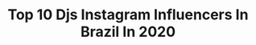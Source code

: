 ---
title: Top 10 Djs Instagram Influencers In Brazil In 2020
description: >-
  Find top djs Instagram influencers in Brazil in 2020. Most popular hashtags: #djlife #dj #gratidao #party.
platform: Instagram
profiles:
  - username: "bruninhamanager"
    fullname: >-
      Bruninha Barbosa 🎶🤍
    location: "Brazil"
    followers: 23119
    engagement: 228
    commentsToLikes: 0.069091
    id: ck5qbdks3l2ld0i11bma0z7n4
    verified: false
    hashtags: "#vaitercoxinha, #djsamhara, #aovivo, #pitizindeex"
  - username: "cassianobarreiros"
    fullname: >-
      DjCassiano Barreiros Produções
    location: "Brazil"
    followers: 39312
    engagement: 33
    commentsToLikes: 0.113970
    id: ck136fyys6b2s0i19hnladnga
    verified: false
    hashtags: "#orgulhoso, #nutrition, #openformatdj, #eventosesportivos"
  - username: "tokinhooficial"
    fullname: >-
      Tokinho
    location: "Brazil"
    followers: 539534
    engagement: 156
    commentsToLikes: 0.019138
    id: ck0u67mn914ob0i190e121h8i
    verified: true
    hashtags: "#paidemenino, #bomdia, #comearoundmechallenge, #shitzu"
  - username: "allinonemusics"
    fullname: >-
      All In One Music (Official)
    location: "Brazil"
    followers: 74904
    engagement: 488
    commentsToLikes: 0.047349
    id: ck5hmd1rjlqo40i11kn6qy1y8
    verified: false
    hashtags: ""
  - username: "thamirodriigues"
    fullname: >-
      Thamires Rodrigues
    location: "Brazil"
    followers: 31812
    engagement: 278
    commentsToLikes: 0.010884
    id: ck5heaot9rxth0i11vvrxb3b7
    verified: false
    hashtags: "#funk, #musicaboa, #totalmentedemais, #musica"
  - username: "technodancers.official"
    fullname: >-
      ⚡️TECHNO DANCERS⚡️
    location: "Brazil"
    followers: 29648
    engagement: 305
    commentsToLikes: 0.018007
    id: ck0tvq0whccph0i19df6sg04n
    verified: false
    hashtags: "#summervibes, #masseriadelturco, #closingparty, #summer"
  - username: "alicidmusic"
    fullname: >-
      Natália Azevedo
    location: "Brazil"
    followers: 7538
    engagement: 1308
    commentsToLikes: 0.223770
    id: ck55oejns874i0i11xqyn4tqp
    verified: false
    hashtags: "#mar, #amigos, #psy, #nordeste"
  - username: "camiladiazdj"
    fullname: >-
      CAMILA DIAZ
    location: "Brazil"
    followers: 28047
    engagement: 613
    commentsToLikes: 0.046873
    id: ck5hdi8npnk9r0i11tvvwkca9
    verified: false
    hashtags: "#fotografia, #coronavirusnotetengomiedo, #hairlove, #camiladiaz"
  - username: "djsamuca_"
    fullname: >-
      DJ SAMUCA OFICIAL
    location: "Brazil"
    followers: 7413
    engagement: 543
    commentsToLikes: 0.234511
    id: ck6u8hqa0rnmg0j71g0b8xbi3
    verified: false
    hashtags: "#engajamento, #rodrigogr6, #mcrick, #gr6funk"
  - username: "thiagomatthias"
    fullname: >-
      THIAGO MATTHIAS
    location: "Brazil"
    followers: 21511
    engagement: 515
    commentsToLikes: 0.109953
    id: ck5q6nyp4y76a0i11xun1e5y0
    verified: false
    hashtags: "#moradasdasmontanhas, #uk, #300punta, #quarentena"
---